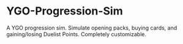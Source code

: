 # YGO-Progression-Sim
A YGO progression sim. Simulate opening packs, buying cards, and gaining/losing Duelist Points. Completely customizable.
